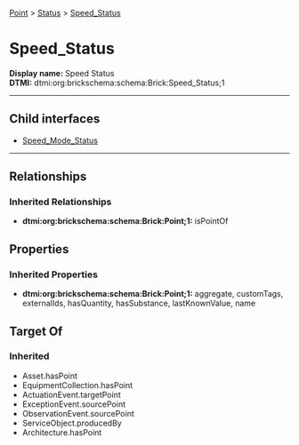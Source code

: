 [Point](../../Point.md) > [Status](../Status.md) > [Speed_Status](.)
# Speed_Status

**Display name:** Speed Status<br />
**DTMI:** dtmi:org:brickschema:schema:Brick:Speed_Status;1

---


## Child interfaces
* [Speed_Mode_Status](Speed_Mode_Status.md)

---
## Relationships
### Inherited Relationships
* **dtmi:org:brickschema:schema:Brick:Point;1:** isPointOf
## Properties
### Inherited Properties
* **dtmi:org:brickschema:schema:Brick:Point;1:** aggregate, customTags, externalIds, hasQuantity, hasSubstance, lastKnownValue, name
## Target Of
### Inherited
* Asset.hasPoint
* EquipmentCollection.hasPoint
* ActuationEvent.targetPoint
* ExceptionEvent.sourcePoint
* ObservationEvent.sourcePoint
* ServiceObject.producedBy
* Architecture.hasPoint
